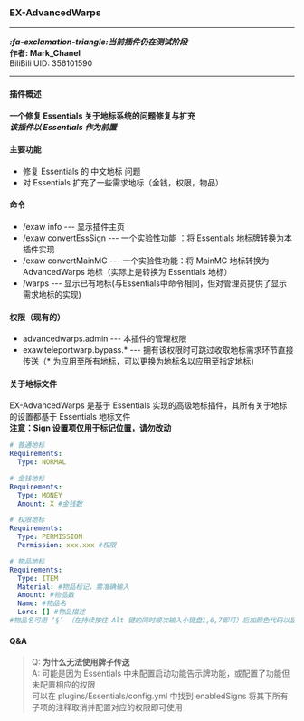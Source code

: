 ### EX-AdvancedWarps  
___  
___:fa-exclamation-triangle:当前插件仍在测试阶段___  
__作者: Mark_Chanel__  
BiliBili UID: 356101590  
___  

#### 插件概述  
__一个修复 Essentials 关于地标系统的问题修复与扩充__  
___该插件以 Essentials 作为前置___  

#### 主要功能 
- 修复 Essentials 的 中文地标 问题  
- 对 Essentials 扩充了一些需求地标（金钱，权限，物品）  

#### 命令  
- /exaw info  ---  显示插件主页  
- /exaw convertEssSign   ---   一个实验性功能 ：将 Essentials 地标牌转换为本插件实现
- /exaw convertMainMC   ---   一个实验性功能：将 MainMC 地标转换为 AdvancedWarps 地标（实际上是转换为 Essentials 地标）
- /warps      ---  显示已有地标(与Essentials中命令相同，但对管理员提供了显示需求地标的实现)  

#### 权限（现有的）
- advancedwarps.admin          ---   本插件的管理权限
- exaw.teleportwarp.bypass.*   ---   拥有该权限时可跳过收取地标需求环节直接传送（* 为应用至所有地标，可以更换为地标名以应用至指定地标）

#### 关于地标文件
EX-AdvancedWarps 是基于 Essentials 实现的高级地标插件，其所有关于地标的设置都基于 Essentials 地标文件  
__注意：Sign 设置项仅用于标记位置，请勿改动__  
```yaml
# 普通地标
Requirements: 
  Type: NORMAL
```

```yaml
# 金钱地标
Requirements:
  Type: MONEY
  Amount: X #金钱数
```

```yaml
# 权限地标
Requirements: 
  Type: PERMISSION
  Permission: xxx.xxx #权限
```

```yaml
# 物品地标
Requirements: 
  Type: ITEM
  Material: #物品标记，需准确输入
  Amount: #物品数
  Name: #物品名
  Lore: [] #物品描述
#物品名可用 ‘§’ （在持续按住 Alt 键的同时顺次输入小键盘1,6,7即可）后加颜色代码以显示颜色
```

#### Q&A
> Q: __为什么无法使用牌子传送__  
> A: 可能是因为 Essentials 中未配置启动功能告示牌功能，或配置了功能但未配置相应的权限  
>    可以在 plugins/Essentials/config.yml 中找到 enabledSigns 将其下所有子项的注释取消并配置对应的权限即可使用  
